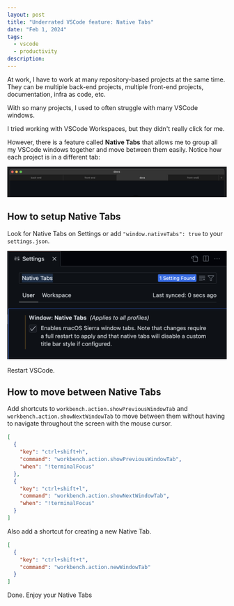 ```yaml
---
layout: post
title: "Underrated VSCode feature: Native Tabs"
date: "Feb 1, 2024"
tags:
  - vscode
  - productivity
description:
---
```


At work, I have to work at many repository-based projects at the same time. They can be multiple back-end projects, multiple front-end projects, documentation, infra as code, etc.

With so many projects, I used to often struggle with many VSCode windows.

I tried working with VSCode Workspaces, but they didn't really click for me.

However, there is a feature called **Native Tabs** that allows me to group all my VSCode windows together and move between them easily. Notice how each project is in a different tab:

![Native Tabs on VSCode](/assets/images/posts/vscode-native-tabs.png)


## How to setup Native Tabs

Look for Native Tabs on Settings or add `"window.nativeTabs": true` to your `settings.json`.

![Native Tabs Settings on VSCode](/assets/images/posts/vscode-native-tabs-setting.png)

Restart VSCode.

## How to move between Native Tabs

Add shortcuts to `workbench.action.showPreviousWindowTab` and `workbench.action.showNextWindowTab` to move between them without having to navigate throughout the screen with the mouse cursor.

```json
[
  {
    "key": "ctrl+shift+h",
    "command": "workbench.action.showPreviousWindowTab",
    "when": "!terminalFocus"
  },
  {
    "key": "ctrl+shift+l",
    "command": "workbench.action.showNextWindowTab",
    "when": "!terminalFocus"
  }
]
```

Also add a shortcut for creating a new Native Tab.

```json
[
  {
    "key": "ctrl+shift+t",
    "command": "workbench.action.newWindowTab"
  }
]
```

Done. Enjoy your Native Tabs